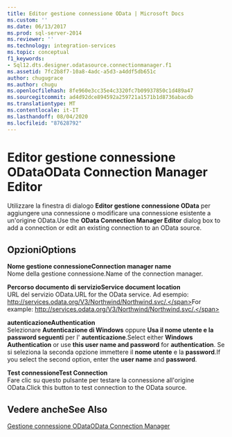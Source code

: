 ```yaml
---
title: Editor gestione connessione OData | Microsoft Docs
ms.custom: ''
ms.date: 06/13/2017
ms.prod: sql-server-2014
ms.reviewer: ''
ms.technology: integration-services
ms.topic: conceptual
f1_keywords:
- Sql12.dts.designer.odatasource.connectionmanager.f1
ms.assetid: 7fc2b8f7-10a8-4adc-a5d3-a4ddf5db651c
author: chugugrace
ms.author: chugu
ms.openlocfilehash: 8fe960e3cc35e4c3320fc7b09937850c1d489a47
ms.sourcegitcommit: ad4d92dce894592a259721a1571b1d8736abacdb
ms.translationtype: MT
ms.contentlocale: it-IT
ms.lasthandoff: 08/04/2020
ms.locfileid: "87628792"
---
```

# <a name="odata-connection-manager-editor"></a><span data-ttu-id="a0b1e-102">Editor gestione connessione OData</span><span class="sxs-lookup"><span data-stu-id="a0b1e-102">OData Connection Manager Editor</span></span>
  <span data-ttu-id="a0b1e-103">Utilizzare la finestra di dialogo **Editor gestione connessione OData** per aggiungere una connessione o modificare una connessione esistente a un'origine OData.</span><span class="sxs-lookup"><span data-stu-id="a0b1e-103">Use the **OData Connection Manager Editor** dialog box to add a connection or edit an existing connection to an OData source.</span></span>  
  
## <a name="options"></a><span data-ttu-id="a0b1e-104">Opzioni</span><span class="sxs-lookup"><span data-stu-id="a0b1e-104">Options</span></span>  
 <span data-ttu-id="a0b1e-105">**Nome gestione connessione**</span><span class="sxs-lookup"><span data-stu-id="a0b1e-105">**Connection manager name**</span></span>  
 <span data-ttu-id="a0b1e-106">Nome della gestione connessione.</span><span class="sxs-lookup"><span data-stu-id="a0b1e-106">Name of the connection manager.</span></span>  
  
 <span data-ttu-id="a0b1e-107">**Percorso documento di servizio**</span><span class="sxs-lookup"><span data-stu-id="a0b1e-107">**Service document location**</span></span>  
 <span data-ttu-id="a0b1e-108">URL del servizio OData.</span><span class="sxs-lookup"><span data-stu-id="a0b1e-108">URL for the OData service.</span></span> <span data-ttu-id="a0b1e-109">Ad esempio: http://services.odata.org/V3/Northwind/Northwind.svc/.</span><span class="sxs-lookup"><span data-stu-id="a0b1e-109">For example: http://services.odata.org/V3/Northwind/Northwind.svc/.</span></span>  
  
 <span data-ttu-id="a0b1e-110">**autenticazione**</span><span class="sxs-lookup"><span data-stu-id="a0b1e-110">**Authentication**</span></span>  
 <span data-ttu-id="a0b1e-111">Selezionare **Autenticazione di Windows** oppure **Usa il nome utente e la password seguenti** per l' **autenticazione**.</span><span class="sxs-lookup"><span data-stu-id="a0b1e-111">Select either **Windows Authentication** or use **this user name and password** for **authentication**.</span></span> <span data-ttu-id="a0b1e-112">Se si seleziona la seconda opzione immettere il **nome utente** e la **password**.</span><span class="sxs-lookup"><span data-stu-id="a0b1e-112">If you select the second option, enter the **user name** and **password**.</span></span>  
  
 <span data-ttu-id="a0b1e-113">**Test connessione**</span><span class="sxs-lookup"><span data-stu-id="a0b1e-113">**Test Connection**</span></span>  
 <span data-ttu-id="a0b1e-114">Fare clic su questo pulsante per testare la connessione all'origine OData.</span><span class="sxs-lookup"><span data-stu-id="a0b1e-114">Click this button to test connection to the OData source.</span></span>  
  
## <a name="see-also"></a><span data-ttu-id="a0b1e-115">Vedere anche</span><span class="sxs-lookup"><span data-stu-id="a0b1e-115">See Also</span></span>  
 [<span data-ttu-id="a0b1e-116">Gestione connessione OData</span><span class="sxs-lookup"><span data-stu-id="a0b1e-116">OData Connection Manager</span></span>](connection-manager/odata-connection-manager.md)  
  
  
